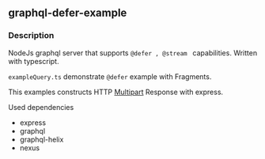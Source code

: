 ## graphql-defer-example

### Description
NodeJs graphql server that supports <code>@defer , @stream </code> capabilities. Written with typescript.

<code>exampleQuery.ts</code> demonstrate <code>@defer</code> example with Fragments.

This examples constructs HTTP [Multipart](https://www.w3.org/Protocols/rfc1341/7_2_Multipart.html) Response with express.

Used dependencies
- express
- graphql
- graphql-helix
- nexus